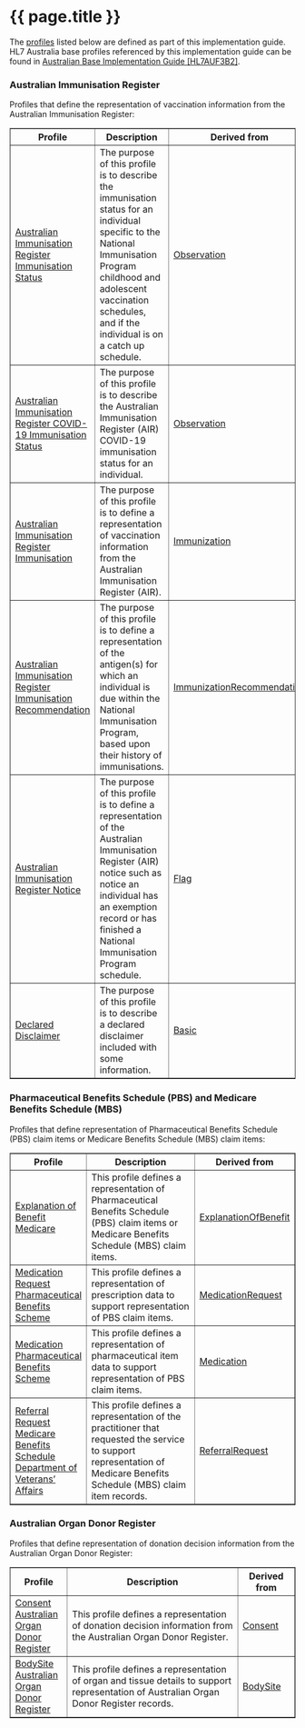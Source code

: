 # {{ page.title }}
The [profiles](http://hl7.org/fhir/STU3/profiling.html) listed below are defined as part of this implementation guide. HL7 Australia base profiles referenced by this implementation guide can be found in [Australian Base Implementation Guide [HL7AUF3B2]](index.html#HL7FHIR3).

###  Australian Immunisation Register
Profiles that define the representation of vaccination information from the Australian Immunisation Register:
<table class="list" width="100%" cellspacing="6" border="1" valign="middle">
    <tbody>
        <col width="20%" />
        <col width="60%" />
        <col width="20" />    
        <tr>
            <th>Profile</th>
            <th>Description</th>
            <th>Derived from</th>
        </tr>    
        <tr>
            <td><a href ="StructureDefinition-observation-airimmstatus-1.html">Australian Immunisation Register Immunisation Status</a></td>
            <td>The purpose of this profile is to describe the immunisation status for an individual specific to the National Immunisation Program childhood and adolescent vaccination schedules, and if the individual is on a catch up schedule.</td>
            <td><a href ="http://hl7.org/fhir/STU3/observation.html">Observation</a></td>
        </tr>
        <tr>
            <td><a href ="StructureDefinition-observation-aircovid19immstatus-1.html">Australian Immunisation Register COVID-19 Immunisation Status</a></td>
            <td>The purpose of this profile is to describe the Australian Immunisation Register (AIR) COVID-19 immunisation status for an individual.</td>
            <td><a href ="http://hl7.org/fhir/STU3/observation.html">Observation</a></td>
        </tr>		
        <tr>
             <td><a href ="StructureDefinition-immunization-air.html">Australian Immunisation Register Immunisation</a></td>
            <td>The purpose of this profile is to define a representation of vaccination information from the Australian Immunisation Register (AIR).</td>
            <td><a href ="http://hl7.org/fhir/STU3/immunization.html">Immunization</a></td>
        </tr>
		<tr>
            <td><a href ="StructureDefinition-immunizationrecommendation-air-1.html">Australian Immunisation Register Immunisation Recommendation</a></td>
            <td>The purpose of this profile is to define a representation of the antigen(s) for which an individual is due within the National Immunisation Program, based upon their history of immunisations.</td>
            <td><a href ="http://hl7.org/fhir/STU3/immunizationrecommendation.html">ImmunizationRecommendation</a></td>
        </tr>
        		<tr>
            <td><a href ="StructureDefinition-flag-air-1.html">Australian Immunisation Register Notice</a></td>
            <td>The purpose of this profile is to define a representation of the Australian Immunisation Register (AIR) notice such as notice an individual has an exemption record or has finished a National Immunisation Program schedule.</td>
            <td><a href ="http://hl7.org/fhir/STU3/flag.html">Flag</a></td>
        </tr>
        <tr>
            <td><a href ="StructureDefinition-basic-decldiscl-1.html">Declared Disclaimer</a></td>
            <td>The purpose of this profile is to describe a declared disclaimer included with some information.</td>
            <td><a href ="http://hl7.org/fhir/STU3/basic.html">Basic</a></td>
        </tr>
    </tbody>
</table> 

###  Pharmaceutical Benefits Schedule (PBS) and Medicare Benefits Schedule (MBS)
Profiles that define representation of Pharmaceutical Benefits Schedule (PBS) claim items or Medicare Benefits Schedule (MBS) claim items:
<table class="list" width="100%" cellspacing="6" border="1" valign="middle">
    <tbody>
        <col width="20%" />
        <col width="60%" />
        <col width="20" />    
        <tr>
            <th>Profile</th>
            <th>Description</th>
            <th>Derived from</th>
        </tr>
		<tr>
            <td><a href ="StructureDefinition-explanationofbenefit-medicare.html">Explanation of Benefit Medicare</a></td>
            <td>This profile defines a representation of Pharmaceutical Benefits Schedule (PBS) claim items or Medicare Benefits Schedule (MBS) claim items.</td>
            <td><a href ="http://hl7.org/fhir/STU3/explanationofbenefit.html">ExplanationOfBenefit</a></td>
        </tr>
		<tr>
            <td><a href ="StructureDefinition-medicationrequest-pbs.html">Medication Request Pharmaceutical Benefits Scheme</a></td>
            <td>This profile defines a representation of prescription data to support representation of PBS claim items.</td>
            <td><a href ="http://hl7.org/fhir/STU3/medicationrequest.html">MedicationRequest</a></td>
        </tr> 
        <tr>
            <td><a href ="StructureDefinition-medication-pbs.html">Medication Pharmaceutical Benefits Scheme</a></td>
            <td>This profile defines a representation of pharmaceutical item data to support representation of PBS claim items.</td>
            <td><a href ="http://hl7.org/fhir/STU3/medication.html">Medication</a></td>
        </tr>
        <tr>
            <td><a href ="StructureDefinition-referralrequest-mbsdva.html">Referral Request Medicare Benefits Schedule Department of Veterans’ Affairs</a></td>
            <td>This profile defines a representation of the practitioner that requested the service to support representation of Medicare Benefits Schedule (MBS) claim item records.</td>
            <td><a href ="http://hl7.org/fhir/STU3/referralrequest.html">ReferralRequest</a></td>
        </tr>      
    </tbody>
</table>

### Australian Organ Donor Register
Profiles that define representation of donation decision information from the Australian Organ Donor Register:
<table class="list" width="100%" cellspacing="6" border="1" valign="middle">
    <tbody>
        <col width="20%" />
        <col width="60%" />
        <col width="20" />    
        <tr>
            <th>Profile</th>
            <th>Description</th>
            <th>Derived from</th>
        </tr>
        <tr>
            <td><a href ="StructureDefinition-consent-aodr.html">Consent Australian Organ Donor Register </a></td>
            <td>This profile defines a representation of donation decision information from the Australian Organ Donor Register.</td>
            <td><a href ="http://hl7.org/fhir/STU3/consent.html">Consent</a></td>
        </tr>  
        <tr>
            <td><a href ="StructureDefinition-bodysite-aodr.html">BodySite Australian Organ Donor Register</a></td>
            <td>This profile defines a representation of organ and tissue details to support representation of Australian Organ Donor Register records.</td>
            <td><a href ="http://hl7.org/fhir/STU3/bodysite.html">BodySite</a></td>
        </tr>
    </tbody>
</table> 
